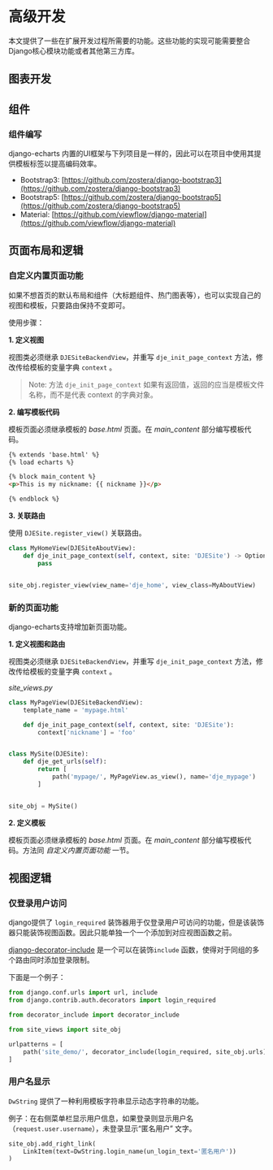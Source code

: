 # 高级开发

本文提供了一些在扩展开发过程所需要的功能。这些功能的实现可能需要整合Django核心模块功能或者其他第三方库。

## 图表开发



## 组件

### 组件编写

django-echarts 内置的UI框架与下列项目是一样的，因此可以在项目中使用其提供模板标签以提高编码效率。

- Bootstrap3: [https://github.com/zostera/django-bootstrap3](https://github.com/zostera/django-bootstrap3)
- Bootstrap5: [https://github.com/zostera/django-bootstrap5](https://github.com/zostera/django-bootstrap5)
- Material: [https://github.com/viewflow/django-material](https://github.com/viewflow/django-material)



## 页面布局和逻辑

### 自定义内置页面功能

如果不想首页的默认布局和组件（大标题组件、热门图表等），也可以实现自己的视图和模板，只要路由保持不变即可。

使用步骤：

**1. 定义视图**

视图类必须继承 `DJESiteBackendView`，并重写 `dje_init_page_context` 方法，修改传给模板的变量字典 `context` 。

> Note: 方法 `dje_init_page_context` 如果有返回值，返回的应当是模板文件名称，而不是代表 context 的字典对象。

**2. 编写模板代码**

模板页面必须继承模板的 *base.html* 页面。在 *main_content* 部分编写模板代码。

```html
{% extends 'base.html' %}
{% load echarts %}

{% block main_content %}
<p>This is my nickname: {{ nickname }}</p>

{% endblock %}
```

**3. 关联路由**

使用 `DJESite.register_view()` 关联路由。

```python
class MyHomeView(DJESiteAboutView):
    def dje_init_page_context(self, context, site: 'DJESite') -> Optional[str]:
        pass


site_obj.register_view(view_name='dje_home', view_class=MyAboutView)
```

### 新的页面功能

django-echarts支持增加新页面功能。

**1. 定义视图和路由**

视图类必须继承 `DJESiteBackendView`，并重写 `dje_init_page_context` 方法，修改传给模板的变量字典 `context` 。

*site_views.py*

```python
class MyPageView(DJESiteBackendView):
    template_name = 'mypage.html'

    def dje_init_page_context(self, context, site: 'DJESite'):
        context['nickname'] = 'foo'


class MySite(DJESite):
    def dje_get_urls(self):
        return [
            path('mypage/', MyPageView.as_view(), name='dje_mypage')
        ]


site_obj = MySite()
```

**2. 定义模板**

模板页面必须继承模板的 *base.html* 页面。在 *main_content* 部分编写模板代码。方法同 *自定义内置页面功能* 一节。

## 视图逻辑

### 仅登录用户访问

django提供了 `login_required` 装饰器用于仅登录用户可访问的功能，但是该装饰器只能装饰视图函数。因此只能单独一个一个添加到对应视图函数之前。

[django-decorator-include](https://github.com/twidi/django-decorator-include) 是一个可以在装饰`include` 函数，使得对于同组的多个路由同时添加登录限制。

下面是一个例子：

```python
from django.conf.urls import url, include
from django.contrib.auth.decorators import login_required

from decorator_include import decorator_include

from site_views import site_obj

urlpatterns = [
    path('site_demo/', decorator_include(login_required, site_obj.urls))
]
```

### 用户名显示

`DwString` 提供了一种利用模板字符串显示动态字符串的功能。

例子：在右侧菜单栏显示用户信息，如果登录则显示用户名（`request.user.username`），未登录显示“匿名用户” 文字。

```python
site_obj.add_right_link(
    LinkItem(text=DwString.login_name(un_login_text='匿名用户'))
)
```

